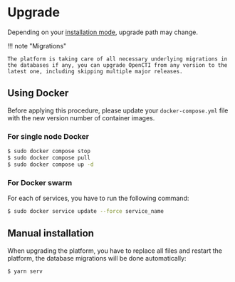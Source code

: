 # Upgrade

Depending on your [installation mode](installation.md), upgrade path may change.

!!! note "Migrations"
    
    The platform is taking care of all necessary underlying migrations in the databases if any, you can upgrade OpenCTI from any version to the latest one, including skipping multiple major releases.

## Using Docker

Before applying this procedure, please update your `docker-compose.yml` file with the new version number of container images.

### For single node Docker

```bash
$ sudo docker compose stop
$ sudo docker compose pull
$ sudo docker compose up -d
```

### For Docker swarm

For each of services, you have to run the following command:

```bash
$ sudo docker service update --force service_name
```

## Manual installation

When upgrading the platform, you have to replace all files and restart the platform, the database migrations will be done automatically:

```bash
$ yarn serv
```
